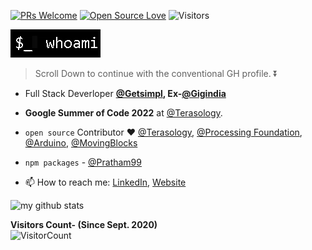 [![PRs Welcome](https://img.shields.io/badge/PRs-welcome-brightgreen.svg?style=flat&logo=github)](https://github.com/theshubham99)
[![Open Source Love](https://badges.frapsoft.com/os/v2/open-source.svg?v=103)](https://github.com/theshubham99)
<img alt="Visitors" src="https://komarev.com/ghpvc/?username=theshubham99&style=flat&labelColor=black&logo=github&label=PROFILE+VIEWS&color=29bf12"/>

![](https://github.com/TheShubham99/TheShubham99/blob/master/whoami.gif)  

> Scroll Down to continue with the conventional GH profile. :arrow_double_down:
- Full Stack Deverloper **[@Getsimpl](https://github.com/getsimpl), Ex-[@Gigindia](https://github.com/gigindia)**
- **Google Summer of Code 2022** at [@Terasology](https://github.com/MovingBlocks).
- `open source` Contributor  :heart: [@Terasology](https://github.com/MovingBlocks), [@Processing Foundation](https://github.com/processing), [@Arduino](https://github.com/arduino-libraries), [@MovingBlocks](https://github.com/MovingBlocks)

- `npm packages` - [@Pratham99](https://www.npmjs.com/~pratham99)

<!--
- 💬 Ask me about 
  - **Web** - React, Django, Sass, Progressive Web Apps, GraphQL, WebXR.
  - **Serverside** - Node/Express (js), Django (python), PHP web-services. 
  - **Mobile** - Android Native Development,  Mobile AR/VR, Flutter.
  - **Databases** - SQL, MongoDB, Firebase Realtime Database.
  - **Other Tech^s and Tools** - Appscript, DialogueFlow, Flutter, Amazon Alexa.
  - **CI/CD** - :octocat: Github Actions, Github Apps. 
-->

- 📫 How to reach me: [LinkedIn](https://www.linkedin.com/in/prathamesh-sahasrabhojane/), [Website](https://theshubham99.github.io)

![my github stats](https://github-readme-stats.vercel.app/api?username=theshubham99&show_icons=true&title_color=fff&icon_color=79ff97&text_color=9f9f9f&bg_color=151515)

**Visitors Count- (Since Sept. 2020)**  
![VisitorCount](https://profile-counter.glitch.me/{theshubham99}/count.svg)
